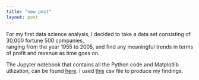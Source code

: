 ```yaml
---
title: "new post"
layout: post
---
```


For my first data science analysis, I decided to take a data set consisting of 30,000 fortune 500 companies,  
ranging from the year 1955 to 2005, and find any meaningful trends in terms of profit and revenue as time goes on. 

The Jupyter notebook that contains all the Python code and Matplotlib utlization, can be found [here](https://drive.google.com/file/d/1J-9n5tgsBOqOzPcPLU3Wql1Klsd_CShy/view?usp=sharing). I used [this](https://drive.google.com/file/d/1_cnRlalFOithk77k2Q-0v-JPIgW-gFkE/view?usp=sharing) csv file to produce my findings. 
